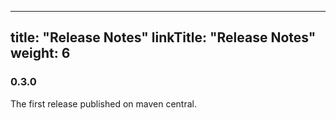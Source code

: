 
---
title: "Release Notes"
linkTitle: "Release Notes"
weight: 6
---


### 0.3.0
The first release published on maven central.
